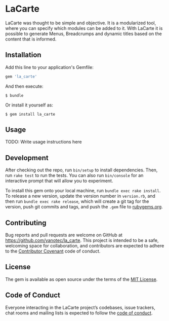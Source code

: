 # LaCarte

LaCarte was thought to be simple and objective. It is a modularized tool,
where you can specify which modules can be added to it. With LaCarte it is
possible to generate Menus, Breadcrumps and dynamic titles based on the
content that is informed.

## Installation

Add this line to your application's Gemfile:

```ruby
gem 'la_carte'
```

And then execute:

    $ bundle

Or install it yourself as:

    $ gem install la_carte

## Usage

TODO: Write usage instructions here

## Development

After checking out the repo, run `bin/setup` to install dependencies.
Then, run `rake test` to run the tests. You can also run `bin/console` for
an interactive prompt that will allow you to experiment.

To install this gem onto your local machine, run `bundle exec rake install`.
To release a new version, update the version number in `version.rb`, and then
run `bundle exec rake release`, which will create a git tag for the version,
push git commits and tags, and push the `.gem` file to
[rubygems.org](https://rubygems.org).

## Contributing

Bug reports and pull requests are welcome on GitHub at
https://github.com/yanotec/la_carte. This project is intended to be a safe,
welcoming space for collaboration, and contributors are expected to adhere to
the [Contributor Covenant](http://contributor-covenant.org) code of conduct.

## License

The gem is available as open source under the terms of the
[MIT License](http://opensource.org/licenses/MIT).

## Code of Conduct

Everyone interacting in the LaCarte project’s codebases, issue trackers, chat
rooms and mailing lists is expected to follow the
[code of conduct](https://github.com/yanotec/la_carte/blob/master/CODE_OF_CONDUCT.md).
